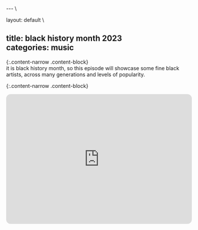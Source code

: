 ---                                                                                                                                                                                                                                                   \                                                        
                                                                                                                                                                                                                                                                                                               
layout: default                                                                                                                                                                                                                                       \                                                        
                                                                                                                                                                                                                                                                                                               
title: black history month 2023                                                                                                                                                                                                                                                                                        
categories: music                                                                                                                                                                                                                                                                                              
---                                                                                                                                                                                                                                                                                                            
                                                                                                                                                                                                                                                                                                               
                                                                                                                                                                                                                                                                                                               
{:.content-narrow .content-block}                                                                                                                                                                                                                                                                              
it is black history month, so this episode will showcase some fine black artists, across many generations and levels of popularity.                                                                                             
                                                                                                                                                                                                                                                                                                               
{:.content-narrow .content-block}                                                                                                                                                                                                                                                                              
<iframe style="border-radius:12px" src="https://open.spotify.com/embed/playlist/4GhyRJp3xo9peFUjIGv8o5?utm_source=generator" width="100%" height="352" frameBorder="0" allowfullscreen="" allow="autoplay; clipboard-write; encrypted-media; fullscreen; picture-in-picture" loading="lazy"></iframe>      